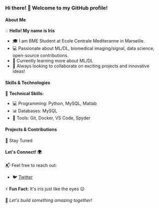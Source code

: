 ### Hi there! 👋 Welcome to my GitHub profile!

#### About Me
💡 **Hello! My name is Iris**
- 🎓 I am BME Student at Ecole Centrale Mediteranne in Marseille.
- 💻 Passionate about ML/DL, biomedical imaging/signal, data science, open-source contributions.
- 🚀 Currently learning more about ML/DL
- 🌱 Always looking to collaborate on exciting projects and innovative ideas!

#### Skills & Technologies
🔹 **Technical Skills:**
- 💻 Programming: Python, MySQL, Matlab
- 📊 Databases: MySQL
- 🔧 Tools: Git, Docker, VS Code, Spyder

#### Projects & Contributions
📌 Stay Tuned

#### Let's Connect! 🌍
📬 Feel free to reach out:
- 🐦 [Twitter](https://x.com/Burningirl_)

⚡ **Fun Fact:** It's iris just like the eyes 😉

🚀 *Let's build something amazing together!*
